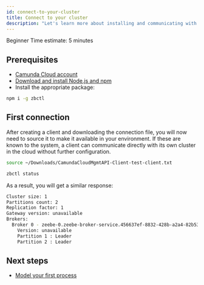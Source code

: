```yaml
---
id: connect-to-your-cluster
title: Connect to your cluster
description: "Let's learn more about installing and communicating with clusters."
---
```

<span class="badge badge--beginner">Beginner</span>
<span class="badge badge--short">Time estimate: 5 minutes</span>

## Prerequisites

- [Camunda Cloud account](create-camunda-cloud-account.md)
- [Download and install Node.js and npm](https://docs.npmjs.com/downloading-and-installing-node-js-and-npm)
- Install the appropriate package:

```bash
npm i -g zbctl
```

## First connection

After creating a client and downloading the connection file, you will now need to source it to make it available in your environment. If these are known to the system, a client can communicate directly with its own cluster in the cloud without further configuration.

```bash
source ~/Downloads/CamundaCloudMgmtAPI-Client-test-client.txt
```

```bash
zbctl status
```

As a result, you will get a similar response:

```bash
Cluster size: 1
Partitions count: 2
Replication factor: 1
Gateway version: unavailable
Brokers:
  Broker 0 - zeebe-0.zeebe-broker-service.456637ef-8832-428b-a2a4-82b531b25635-zeebe.svc.cluster.local:26501
    Version: unavailable
    Partition 1 : Leader
    Partition 2 : Leader
```

## Next steps

- [Model your first process](model-your-first-process.md)
